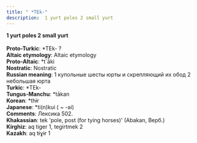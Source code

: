 ```yaml
---
title: " *TEk-"
description:  1 yurt poles 2 small yurt
---
```

<p data-pagefind-weight="0.5">
<strong> 1 yurt poles 2 small yurt</strong><br><br>
<strong>Proto-Turkic</strong>:  *TEk- ?<br>
<strong>Altaic etymology</strong>:  Altaic etymology<br>
<strong> Proto-Altaic</strong>:  *t`ā̀ki<br>
<strong>Nostratic</strong>:  Nostratic<br>
<strong>Russian meaning</strong>:  1 купольные шесты юрты и скрепляющий их обод 2 небольшая юрта<br>
<strong>Turkic</strong>:  *TEk-<br>
<strong>Tungus-Manchu</strong>:  *tākan<br>
<strong>Korean</strong>:  *thɨ́r<br>
<strong>Japanese</strong>:  *ti(n)kui ( ~ -ǝi)<br>
<strong>Comments</strong>:  Лексика 502.<br>
<strong>Khakassian</strong>:  tek 'pole, post (for tying horses)' (Abakan, Верб.)<br>
<strong>Kirghiz</strong>:  aq tiger 1, tegirtmek 2<br>
<strong>Kazakh</strong>:  aq tɨɣɨr 1<br>

</p>
